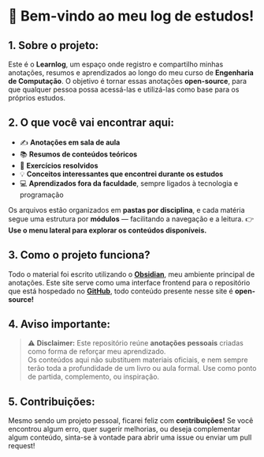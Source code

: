 # 👋 Bem-vindo ao meu log de estudos!

## 1. Sobre o projeto:

Este é o **Learnlog**, um espaço onde registro e compartilho minhas anotações, resumos e aprendizados ao longo do meu curso de **Engenharia de Computação**.
O objetivo é tornar essas anotações **open-source**, para que qualquer pessoa possa acessá-las e utilizá-las como base para os próprios estudos.

## 2. O que você vai encontrar aqui:

- ✍️ **Anotações em sala de aula** 
- 📚 **Resumos de conteúdos teóricos**
- 🧠 **Exercícios resolvidos**
- 💡 **Conceitos interessantes que encontrei durante os estudos**
- 💻 **Aprendizados fora da faculdade**, sempre ligados à tecnologia e programação

Os arquivos estão organizados em **pastas por disciplina**, e cada matéria segue uma estrutura por **módulos** — facilitando a navegação e a leitura.
👉 **Use o menu lateral para explorar os conteúdos disponíveis.**  

## 3. Como o projeto funciona?

Todo o material foi escrito utilizando o [**Obsidian**](https://obsidian.md/), meu ambiente principal de anotações.
Este site serve como uma interface frontend para o repositório que está hospedado no [**GitHub**](https://github.com/gui200428/study-vault/), todo conteúdo presente nesse site é **open-source!**

## 4. Aviso importante:

>⚠️ **Disclaimer:** Este repositório reúne **anotações pessoais** criadas como forma de reforçar meu aprendizado.  
>Os conteúdos aqui não substituem materiais oficiais, e nem sempre terão toda a profundidade de um livro ou aula formal.
>Use como ponto de partida, complemento, ou inspiração.

## 5. Contribuições:

Mesmo sendo um projeto pessoal, ficarei feliz com **contribuições!**
Se você encontrou algum erro, quer sugerir melhorias, ou deseja complementar algum conteúdo, sinta-se à vontade para abrir uma issue ou enviar um pull request!